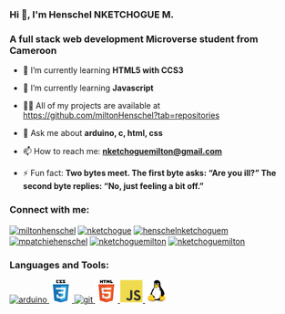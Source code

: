 <h3>Hi 👋, I'm Henschel NKETCHOGUE M.</h1>
<h3>A full stack web development Microverse student from Cameroon</h3>

- 🌱 I’m currently learning **HTML5 with CCS3**

- 🌱 I’m currently learning **Javascript**

- 👨‍💻 All of my projects are available at https://github.com/miltonHenschel?tab=repositories

- 💬 Ask me about **arduino, c, html, css**

- 📫 How to reach me: **nketchoguemilton@gmail.com**

- ⚡ Fun fact: **Two bytes meet. The first byte asks: “Are you ill?” The second byte replies: “No, just feeling a bit off.”**

<h3 align="left">Connect with me:</h3>
<p align="left">
<a href="https://codepen.io/miltonhenschel" target="blank"><img align="center" src="https://raw.githubusercontent.com/rahuldkjain/github-profile-readme-generator/master/src/images/icons/Social/codepen.svg" alt="miltonhenschel" height="30" width="40" /></a>
<a href="https://twitter.com/nketchogue" target="blank"><img align="center" src="https://raw.githubusercontent.com/rahuldkjain/github-profile-readme-generator/master/src/images/icons/Social/twitter.svg" alt="nketchogue" height="30" width="40" /></a>
<a href="https://linkedin.com/in/henschelnketchoguem" target="blank"><img align="center" src="https://raw.githubusercontent.com/rahuldkjain/github-profile-readme-generator/master/src/images/icons/Social/linked-in-alt.svg" alt="henschelnketchoguem" height="30" width="40" /></a>
<a href="https://instagram.com/mpatchiehenschel" target="blank"><img align="center" src="https://raw.githubusercontent.com/rahuldkjain/github-profile-readme-generator/master/src/images/icons/Social/instagram.svg" alt="mpatchiehenschel" height="30" width="40" /></a>
<a href="https://www.hackerrank.com/nketchoguemilton" target="blank"><img align="center" src="https://raw.githubusercontent.com/rahuldkjain/github-profile-readme-generator/master/src/images/icons/Social/hackerrank.svg" alt="nketchoguemilton" height="30" width="40" /></a>
<a href="https://www.leetcode.com/nketchoguemilton" target="blank"><img align="center" src="https://raw.githubusercontent.com/rahuldkjain/github-profile-readme-generator/master/src/images/icons/Social/leet-code.svg" alt="nketchoguemilton" height="30" width="40" /></a>
</p>

<h3 align="left">Languages and Tools:</h3>
<p align="left"> <a href="https://www.arduino.cc/" target="_blank" rel="noreferrer"> <img src="https://cdn.worldvectorlogo.com/logos/arduino-1.svg" alt="arduino" width="40" height="40"/> </a> <a href="https://www.w3schools.com/css/" target="_blank" rel="noreferrer"> <img src="https://raw.githubusercontent.com/devicons/devicon/master/icons/css3/css3-original-wordmark.svg" alt="css3" width="40" height="40"/> </a> <a href="https://git-scm.com/" target="_blank" rel="noreferrer"> <img src="https://www.vectorlogo.zone/logos/git-scm/git-scm-icon.svg" alt="git" width="40" height="40"/> </a> <a href="https://www.w3.org/html/" target="_blank" rel="noreferrer"> <img src="https://raw.githubusercontent.com/devicons/devicon/master/icons/html5/html5-original-wordmark.svg" alt="html5" width="40" height="40"/> </a> <a href="https://developer.mozilla.org/en-US/docs/Web/JavaScript" target="_blank" rel="noreferrer"> <img src="https://raw.githubusercontent.com/devicons/devicon/master/icons/javascript/javascript-original.svg" alt="javascript" width="40" height="40"/> </a> <a href="https://www.linux.org/" target="_blank" rel="noreferrer"> <img src="https://raw.githubusercontent.com/devicons/devicon/master/icons/linux/linux-original.svg" alt="linux" width="40" height="40"/> </a> </p>
